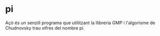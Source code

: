 # pi
Açò és un senzill programa que utilitzant la llibreria GMP i l'algorisme de Chudnovsky trau xifres del nombre pi.
